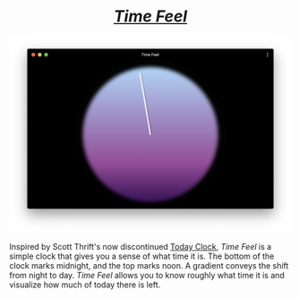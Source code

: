 <h1 align="center"><a href="https://guinane.xyz/Time-Feel/"><em>Time Feel</em></a></h1>

![Screen shot of Time Feel](screenshot.png)

Inspired by Scott Thrift's now discontinued [Today Clock](https://timeincolor.com/products/today), *Time Feel* is a simple clock that gives you a sense of what time it is. The bottom of the clock marks midnight, and the top marks noon. A gradient conveys the shift from night to day. *Time Feel* allows you to know roughly what time it is and visualize how much of today there is left.
